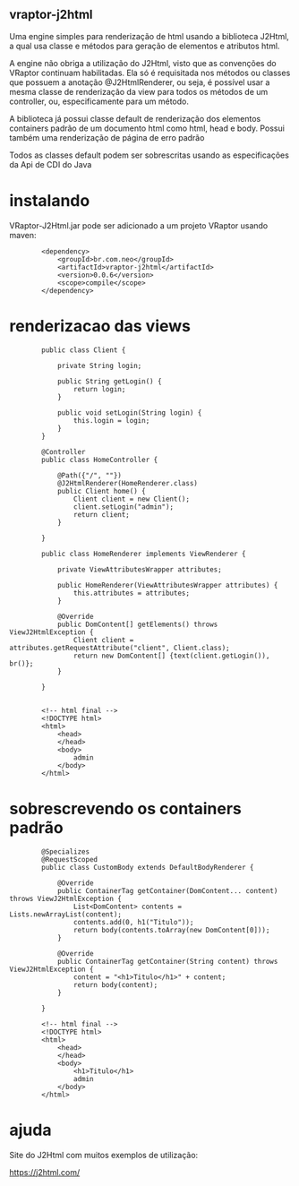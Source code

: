 ## vraptor-j2html

Uma engine simples para renderização de html usando a biblioteca J2Html, a qual usa classe e métodos para geração de elementos
e atributos html.

A engine não obriga a utilização do J2Html, visto que as convenções do VRaptor continuam habilitadas.
Ela só é requisitada nos métodos ou classes que possuem a anotação @J2HtmlRenderer, ou seja, 
é possível usar a mesma classe de renderização da view para todos os métodos de um controller, ou, especificamente para um método.

A biblioteca já possui classe default de renderização dos elementos containers padrão de um documento html como html, head e body.
Possui também uma renderização de página de erro padrão

Todos as classes default podem ser sobrescritas usando as especificações da Api de CDI do Java


# instalando

VRaptor-J2Html.jar pode ser adicionado a um projeto VRaptor usando maven:

```
		<dependency>
			<groupId>br.com.neo</groupId>
			<artifactId>vraptor-j2html</artifactId>
			<version>0.0.6</version>
			<scope>compile</scope>
		</dependency>
```

# renderizacao das views

```
		public class Client {
			
			private String login;
			
			public String getLogin() {
				return login;
			}
			
			public void setLogin(String login) {
				this.login = login;
			}
		}
		
		@Controller
		public class HomeController {								
			
			@Path({"/", ""})
			@J2HtmlRenderer(HomeRenderer.class)
			public Client home() {
				Client client = new Client();
				client.setLogin("admin");
				return client;
			}
			
		}
		
		public class HomeRenderer implements ViewRenderer {
	
			private ViewAttributesWrapper attributes;
			
			public HomeRenderer(ViewAttributesWrapper attributes) {
				this.attributes = attributes;
			}
		
			@Override
			public DomContent[] getElements() throws ViewJ2HtmlException {
				Client client = attributes.getRequestAttribute("client", Client.class);
				return new DomContent[] {text(client.getLogin()), br()};
			}
		
		}
		
		
		<!-- html final -->
		<!DOCTYPE html>
		<html>
			<head>
			</head>
			<body>
				admin
			</body>
		</html>
```

# sobrescrevendo os containers padrão

```
		@Specializes
		@RequestScoped
		public class CustomBody extends DefaultBodyRenderer {
		
			@Override
			public ContainerTag getContainer(DomContent... content) throws ViewJ2HtmlException {
				List<DomContent> contents = Lists.newArrayList(content);
				contents.add(0, h1("Titulo"));
				return body(contents.toArray(new DomContent[0]));
			}
		
			@Override
			public ContainerTag getContainer(String content) throws ViewJ2HtmlException {		
				content = "<h1>Titulo</h1>" + content;
				return body(content);
			}
		
		}
		
		<!-- html final -->
		<!DOCTYPE html>
		<html>
			<head>
			</head>
			<body>
				<h1>Titulo</h1>
				admin
			</body>
		</html>
```

# ajuda

Site do J2Html com muitos exemplos de utilização:

https://j2html.com/
